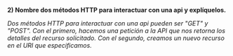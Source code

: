**2) Nombre dos métodos HTTP para interactuar con una api y explíquelos.** 

*Dos métodos HTTP para interactuar con una api pueden ser "GET" y "POST".*
*Con el primero, hacemos una petición a la API que nos retorna los detalles del recurso solicitado.*
*Con el segundo, creamos un nuevo recurso en el URI que especificamos.* 